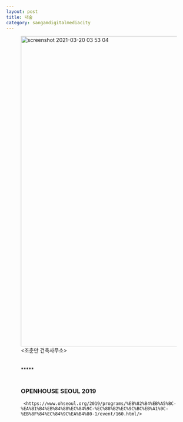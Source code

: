 ```yaml
---
layout: post
title: 내숲
category: sangamdigitalmediacity
---
```


<figure>
<img width="840" alt="screenshot 2021-03-20 03 53 04" src="https://user-images.githubusercontent.com/81041256/111917632-710f8e00-8ac4-11eb-9c43-1bbfca711d8d.png">
  <figcaption><조춘만 건축사무소></figcaption>
    </figure?>

<br/>
<br/>
*****
<br/>
<br/>

### OPENHOUSE SEOUL 2019
```
 <https://www.ohseoul.org/2019/programs/%EB%82%B4%EB%A5%BC-%EA%B1%B4%EB%84%88%EC%84%9C-%EC%88%B2%EC%9C%BC%EB%A1%9C-%EB%8F%84%EC%84%9C%EA%B4%80-1/event/160.html/>
```
